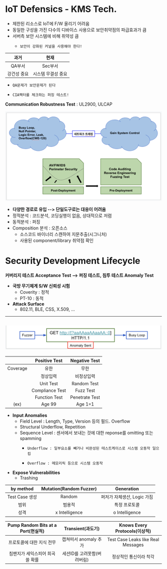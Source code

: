 # IoT Defensics - KMS Tech.  

- 제한된 리소스로 IoT에 F/W 올리기 어려움  
- 동일한 구성을 가진 다수의 디바이스 사용으로 보안취약점의 파급효과가 큼  
- 서버측 보안 시스템에 비해 취약성 큼  
  -     보안이 강화된 커널을 사용해야 한다!

|과거|현재|
|:--:|:--:|
|QA부서|Sec부서|
|강건성 중요|시스템 무결성 중요|
-     QA문제가 보안문제가 된다  
-     CIA팩터를 체크하는 퍼징 테스트!  
__Communication Robustness Test__ : UL2900, ULCAP  

![title](srcs/paradigm_shift.png)  
- __다양한 경로로 유입 --> 단일도구로는 대응이 어려움__  
- 정적분석 : 코드분석, 코딩실행이 없음, 상대적으로 저렴  
- 동적분석 : 퍼징
- Composition 분석 : 오픈소스  
  - 소스코드 바이너리 스캔하여 지문추출(시그니처)  
  - 사용된 component/library 취약점 확인  
# Security Development Lifecycle  
__커버리지 테스트 Acceptance Test --> 퍼징 테스트, 침투 테스트 Anomaly Test__  
- __국방 무기체계 S/W 신뢰성 시험__
  - Coverity : 정적  
  - PT-10 : 동적  
- __Attack Surface__
  - 802.11, BLE, CSS, X.509, ...  
-----
![title](srcs/anomaly_sent.png)  
- 
||Positive Test|Negative Test|
|:--:|:--:|:--:|
|Coverage|유한|무한|
||정상입력|비정상입력|
||Unit Test|Random Test|
||Compliance Test|Fuzz Test|
||Function Test|Penetrate Test|
|(ex)|Age 99|Age 1=1|

- __Input Anomalies__
  - Field Level : Length, Type, Version 등의 필드. Overflow 
  - Structural   Underflow, Repetition  
  - Sequence Level : 센서에서 보내는 것에 대한 reponse를 omitting 또는 spamming  
    -     Underflow : 일부요소를 빼거나 비완성된 테스트케이스로 시스템 오동작 일으킴 
    -     Overflow : 메모리릭 등으로 시스템 오동작
- __Expose Vulnerabilities__
  - Trashing  
  
|by method|Mutation(Random Fuzzer)|Generation|
|:--:|:--:|:--:|
|Test Case 생성|Random|퍼저가 자체생산, Logic 가짐|
|범위|범용적|특정 프로토콜|
|성격|x Intelligence|o Intelligence|

|Pump Random Bits at a Port(현실적)|Transient(과도기)|Knows Every Protocols(이상적)|
|:--:|:--:|:--:|
|프로토콜에 대한 지식 전무|캡쳐떠서 anomaly 추가|Test Case Leaks like Real Messages|
|침팬지가 세익스피어 희곡 쓸 확률|세션ID를 고려못함(버려버림)|정상적인 통신이라 착각|
